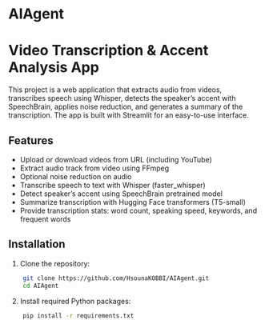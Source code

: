 # AIAgent
# Video Transcription & Accent Analysis App

This project is a web application that extracts audio from videos, transcribes speech using Whisper, detects the speaker’s accent with SpeechBrain, applies noise reduction, and generates a summary of the transcription. The app is built with Streamlit for an easy-to-use interface.

## Features

- Upload or download videos from URL (including YouTube)
- Extract audio track from video using FFmpeg
- Optional noise reduction on audio
- Transcribe speech to text with Whisper (faster_whisper)
- Detect speaker’s accent using SpeechBrain pretrained model
- Summarize transcription with Hugging Face transformers (T5-small)
- Provide transcription stats: word count, speaking speed, keywords, and frequent words
## Installation
1. Clone the repository:
```bash
    git clone https://github.com/HsounaKOBBI/AIAgent.git
    cd AIAgent
```
2. Install required Python packages:
```bash
    pip install -r requirements.txt
```
